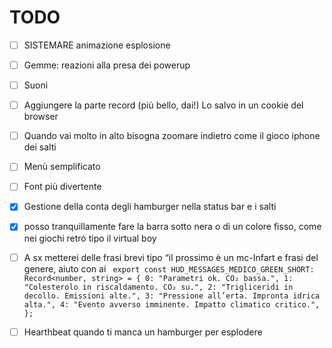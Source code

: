 # TODO
- [ ] SISTEMARE animazione esplosione
- [ ] Gemme: reazioni alla presa dei powerup
- [ ] Suoni
- [ ] Aggiungere la parte record (più bello, dai!) Lo salvo in un cookie del browser
- [ ] Quando vai molto in alto bisogna zoomare indietro come il gioco iphone dei salti
- [ ] Menù semplificato
- [ ] Font più divertente
- [x] Gestione della conta degli hamburger nella status bar e i salti
- [x] posso tranquillamente fare la barra sotto nera o di un colore fisso, come nei giochi retró tipo il virtual boy 
- [ ] A sx metterei delle frasi brevi tipo “il prossimo è un mc-Infart e frasi del genere, aiuto con ai
 ` export const HUD_MESSAGES_MEDICO_GREEN_SHORT: Record<number, string> = {
  0: "Parametri ok. CO₂ bassa.",
  1: "Colesterolo in riscaldamento. CO₂ su.",
  2: "Trigliceridi in decollo. Emissioni alte.",
  3: "Pressione all’erta. Impronta idrica alta.",
  4: "Evento avverso imminente. Impatto climatico critico.",
  };`

- [ ] Hearthbeat quando ti manca un hamburger per esplodere